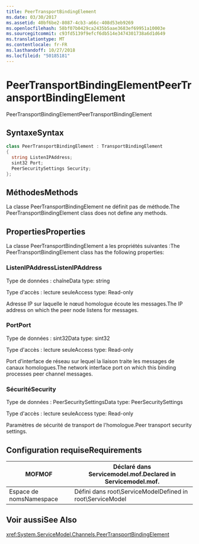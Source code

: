 ```yaml
---
title: PeerTransportBindingElement
ms.date: 03/30/2017
ms.assetid: 40bf6be2-8087-4cb3-a66c-408d53eb9269
ms.openlocfilehash: 58bf07b0429ca2435b5aae3683ef69951a10003e
ms.sourcegitcommit: c93fd5139f9efcf6db514e3474301738a6d1d649
ms.translationtype: MT
ms.contentlocale: fr-FR
ms.lasthandoff: 10/27/2018
ms.locfileid: "50185181"
---
```

# <a name="peertransportbindingelement"></a><span data-ttu-id="9bc0b-102">PeerTransportBindingElement</span><span class="sxs-lookup"><span data-stu-id="9bc0b-102">PeerTransportBindingElement</span></span>
<span data-ttu-id="9bc0b-103">PeerTransportBindingElement</span><span class="sxs-lookup"><span data-stu-id="9bc0b-103">PeerTransportBindingElement</span></span>  
  
## <a name="syntax"></a><span data-ttu-id="9bc0b-104">Syntaxe</span><span class="sxs-lookup"><span data-stu-id="9bc0b-104">Syntax</span></span>  
  
```csharp
class PeerTransportBindingElement : TransportBindingElement  
{  
  string ListenIPAddress;  
  sint32 Port;  
  PeerSecuritySettings Security;  
};  
```  
  
## <a name="methods"></a><span data-ttu-id="9bc0b-105">Méthodes</span><span class="sxs-lookup"><span data-stu-id="9bc0b-105">Methods</span></span>  
 <span data-ttu-id="9bc0b-106">La classe PeerTransportBindingElement ne définit pas de méthode.</span><span class="sxs-lookup"><span data-stu-id="9bc0b-106">The PeerTransportBindingElement class does not define any methods.</span></span>  
  
## <a name="properties"></a><span data-ttu-id="9bc0b-107">Properties</span><span class="sxs-lookup"><span data-stu-id="9bc0b-107">Properties</span></span>  
 <span data-ttu-id="9bc0b-108">La classe PeerTransportBindingElement a les propriétés suivantes :</span><span class="sxs-lookup"><span data-stu-id="9bc0b-108">The PeerTransportBindingElement class has the following properties:</span></span>  
  
### <a name="listenipaddress"></a><span data-ttu-id="9bc0b-109">ListenIPAddress</span><span class="sxs-lookup"><span data-stu-id="9bc0b-109">ListenIPAddress</span></span>  
 <span data-ttu-id="9bc0b-110">Type de données : chaîne</span><span class="sxs-lookup"><span data-stu-id="9bc0b-110">Data type: string</span></span>  
  
 <span data-ttu-id="9bc0b-111">Type d'accès : lecture seule</span><span class="sxs-lookup"><span data-stu-id="9bc0b-111">Access type: Read-only</span></span>  
  
 <span data-ttu-id="9bc0b-112">Adresse IP sur laquelle le nœud homologue écoute les messages.</span><span class="sxs-lookup"><span data-stu-id="9bc0b-112">The IP address on which the peer node listens for messages.</span></span>  
  
### <a name="port"></a><span data-ttu-id="9bc0b-113">Port</span><span class="sxs-lookup"><span data-stu-id="9bc0b-113">Port</span></span>  
 <span data-ttu-id="9bc0b-114">Type de données : sint32</span><span class="sxs-lookup"><span data-stu-id="9bc0b-114">Data type: sint32</span></span>  
  
 <span data-ttu-id="9bc0b-115">Type d'accès : lecture seule</span><span class="sxs-lookup"><span data-stu-id="9bc0b-115">Access type: Read-only</span></span>  
  
 <span data-ttu-id="9bc0b-116">Port d’interface de réseau sur lequel la liaison traite les messages de canaux homologues.</span><span class="sxs-lookup"><span data-stu-id="9bc0b-116">The network interface port on which this binding processes peer channel messages.</span></span>  
  
### <a name="security"></a><span data-ttu-id="9bc0b-117">Sécurité</span><span class="sxs-lookup"><span data-stu-id="9bc0b-117">Security</span></span>  
 <span data-ttu-id="9bc0b-118">Type de données : PeerSecuritySettings</span><span class="sxs-lookup"><span data-stu-id="9bc0b-118">Data type: PeerSecuritySettings</span></span>  
  
 <span data-ttu-id="9bc0b-119">Type d'accès : lecture seule</span><span class="sxs-lookup"><span data-stu-id="9bc0b-119">Access type: Read-only</span></span>  
  
 <span data-ttu-id="9bc0b-120">Paramètres de sécurité de transport de l'homologue.</span><span class="sxs-lookup"><span data-stu-id="9bc0b-120">Peer transport security settings.</span></span>  
  
## <a name="requirements"></a><span data-ttu-id="9bc0b-121">Configuration requise</span><span class="sxs-lookup"><span data-stu-id="9bc0b-121">Requirements</span></span>  
  
|<span data-ttu-id="9bc0b-122">MOF</span><span class="sxs-lookup"><span data-stu-id="9bc0b-122">MOF</span></span>|<span data-ttu-id="9bc0b-123">Déclaré dans Servicemodel.mof.</span><span class="sxs-lookup"><span data-stu-id="9bc0b-123">Declared in Servicemodel.mof.</span></span>|  
|---------|-----------------------------------|  
|<span data-ttu-id="9bc0b-124">Espace de noms</span><span class="sxs-lookup"><span data-stu-id="9bc0b-124">Namespace</span></span>|<span data-ttu-id="9bc0b-125">Défini dans root\ServiceModel</span><span class="sxs-lookup"><span data-stu-id="9bc0b-125">Defined in root\ServiceModel</span></span>|  
  
## <a name="see-also"></a><span data-ttu-id="9bc0b-126">Voir aussi</span><span class="sxs-lookup"><span data-stu-id="9bc0b-126">See Also</span></span>  
 <xref:System.ServiceModel.Channels.PeerTransportBindingElement>
